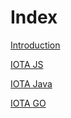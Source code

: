 # Index

[Introduction](introduction.md)

[IOTA JS](root://iota-js/0.1/README.md)

[IOTA Java](root://iota-java/0.1/README.md)

[IOTA GO](root://iota-go/0.1/README.md)
